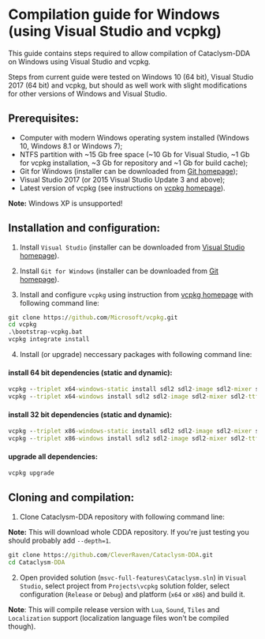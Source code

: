 # Compilation guide for Windows (using Visual Studio and vcpkg)

This guide contains steps required to allow compilation of Cataclysm-DDA on Windows using Visual Studio and vcpkg.

Steps from current guide were tested on Windows 10 (64 bit), Visual Studio 2017 (64 bit) and vcpkg, but should as well work with slight modifications for other versions of Windows and Visual Studio.

## Prerequisites:

* Computer with modern Windows operating system installed (Windows 10, Windows 8.1 or Windows 7);
* NTFS partition with ~15 Gb free space (~10 Gb for Visual Studio, ~1 Gb for vcpkg installation, ~3 Gb for repository and ~1 Gb for build cache);
* Git for Windows (installer can be downloaded from [Git homepage](https://git-scm.com/));
* Visual Studio 2017 (or 2015 Visual Studio Update 3 and above);
* Latest version of vcpkg (see instructions on [vcpkg homepage](https://github.com/Microsoft/vcpkg)).

**Note:** Windows XP is unsupported!

## Installation and configuration:

1. Install `Visual Studio` (installer can be downloaded from [Visual Studio homepage](https://visualstudio.microsoft.com/)).

2. Install `Git for Windows` (installer can be downloaded from [Git homepage](https://git-scm.com/)).

3. Install and configure `vcpkg` using instruction from [vcpkg homepage](https://github.com/Microsoft/vcpkg/blob/master/README.md#quick-start) with following command line:

```cmd
git clone https://github.com/Microsoft/vcpkg.git
cd vcpkg
.\bootstrap-vcpkg.bat
vcpkg integrate install
```

4. Install (or upgrade) neccessary packages with following command line:

#### install 64 bit dependencies (static and dynamic):

```cmd
vcpkg --triplet x64-windows-static install sdl2 sdl2-image sdl2-mixer sdl2-ttf gettext lua
vcpkg --triplet x64-windows install sdl2 sdl2-image sdl2-mixer sdl2-ttf gettext lua
```


#### install 32 bit dependencies (static and dynamic):

```cmd
vcpkg --triplet x86-windows-static install sdl2 sdl2-image sdl2-mixer sdl2-ttf gettext lua
vcpkg --triplet x86-windows install sdl2 sdl2-image sdl2-mixer sdl2-ttf gettext lua
```

#### upgrade all dependencies:

```cmd
vcpkg upgrade
```

## Cloning and compilation:

1. Clone Cataclysm-DDA repository with following command line:

**Note:** This will download whole CDDA repository. If you're just testing you should probably add `--depth=1`.

```cmd
git clone https://github.com/CleverRaven/Cataclysm-DDA.git
cd Cataclysm-DDA
```

2. Open provided solution (`msvc-full-features\Cataclysm.sln`) in `Visual Studio`, select project from `Projects\vcpkg` solution folder, select configuration (`Release` or `Debug`) and platform (`x64` or `x86`) and build it.

**Note**: This will compile release version with `Lua`, `Sound`, `Tiles` and `Localization` support (localization language files won't be compiled though).
